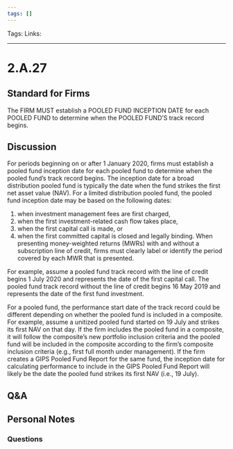 ```yaml
---
tags: []
---
```

Tags: 
Links: 
___
# 2.A.27
## Standard for Firms
The FIRM MUST establish a POOLED FUND INCEPTION DATE for each POOLED FUND to determine when the POOLED FUND’S track record begins.
## Discussion
For periods beginning on or after 1 January 2020, firms must establish a pooled fund inception date for each pooled fund to determine when the pooled fund’s track record begins. The inception date for a broad distribution pooled fund is typically the date when the fund strikes the first net asset value (NAV). For a limited distribution pooled fund, the pooled fund inception date may be based on the following dates:
1. when investment management fees are first charged,
2. when the first investment-related cash flow takes place,
3. when the first capital call is made, or
4. when the first committed capital is closed and legally binding.
When presenting money-weighted returns (MWRs) with and without a subscription line of credit, firms must clearly label or identify the period covered by each MWR that is presented.

For example, assume a pooled fund track record with the line of credit begins 1 July 2020 and represents the date of the first capital call. The pooled fund track record without the line of credit begins 16 May 2019 and represents the date of the first fund investment.

For a pooled fund, the performance start date of the track record could be different depending on whether the pooled fund is included in a composite. For example, assume a unitized pooled fund started on 19 July and strikes its first NAV on that day. If the firm includes the pooled fund in a composite, it will follow the composite’s new portfolio inclusion criteria and the pooled fund will be included in the composite according to the firm’s composite inclusion criteria (e.g., first full month under management). If the firm creates a GIPS Pooled Fund Report for the same fund, the inception date for calculating performance to include in the GIPS Pooled Fund Report will likely be the date the pooled fund strikes its first NAV (i.e., 19 July).
## Q&A

## Personal Notes

### Questions